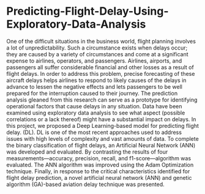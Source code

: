 # Predicting-Flight-Delay-Using-Exploratory-Data-Analysis

One of the difficult situations in the business world, flight planning involves
a lot of unpredictability. Such a circumstance exists when delays occur; they are
caused by a variety of circumstances and come at a significant expense to airlines,
operators, and passengers. Airlines, airports, and passengers all suffer
considerable financial and other losses as a result of flight delays. In order to
address this problem, precise forecasting of these aircraft delays helps airlines to
respond to likely causes of the delays in advance to lessen the negative effects and
lets passengers to be well prepared for the interruption caused to their journey.
The prediction analysis gleaned from this research can serve as a prototype for
identifying operational factors that cause delays in any situation. Data have been
examined using exploratory data analysis to see what aspect (possible correlations
or a lack thereof) might have a substantial impact on delays. In this project, we
proposed a Deep Learning-based model for predicting flight delay. (DL). DL is
one of the most recent approaches used to address issues with high levels of
complexity and vast amounts of data. To complete the binary classification of
flight delays, an Artificial Neural Network (ANN) was developed and evaluated.
By contrasting the results of four measurements—accuracy, precision, recall, and
f1-score—algorithm was evaluated. The ANN algorithm was improved using the
Adam Optimization technique. Finally, in response to the critical characteristics
identified for flight delay prediction, a novel artificial neural network (ANN) and
genetic algorithm (GA)-based aviation delay technique was presented.
